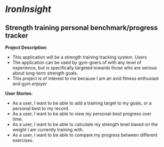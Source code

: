 # *IronInsight*

## Strength training personal benchmark/progress tracker

**Project Description**:
- This application will be a strength training tracking system. 
Users 
- The application can be used by gym-goers of with any level of experience, but is specifically 
targeted towards those who are serious about long-term strength goals.
- This project is of interest to me because I am an avid fitness enthusiast and gym *enjoyer*
 
**User Stories**:
- As a user, I want to be able to add a training target to my goals, or a personal best to my record.
- As a user, I want to be able to view my personal-best progress over time.
- As a user, I want to be able to calculate my strength level based on the weight I am currently training with.
- As a user, I want to be able to compare my progress between different exercises.